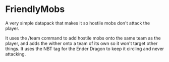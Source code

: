 # FriendlyMobs
A very simple datapack that makes it so hostile mobs don't attack the player.

It uses the /team command to add hostile mobs onto the same team as the player, and adds the wither onto a team of its own so it won't target other things. 
It uses the NBT tag for the Ender Dragon to keep it circling and never attacking. 
